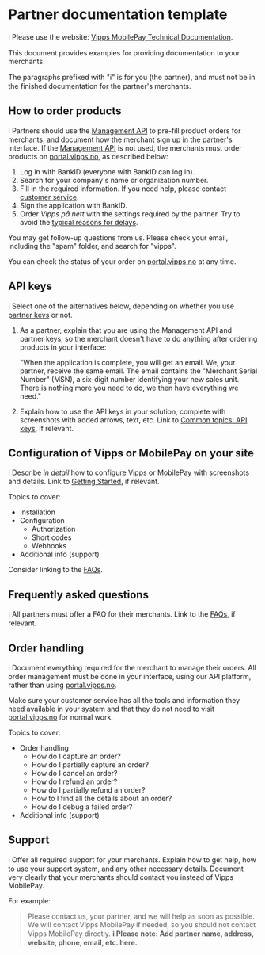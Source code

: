 <!-- START_METADATA
---
title: Partner documentation template
sidebar_label: Partner documentation template
description: Vipps MobilePay partner documentation template
sidebar_position: 90
pagination_next: null
pagination_prev: null
---
END_METADATA -->

# Partner documentation template

<!-- START_COMMENT -->
ℹ️ Please use the website:
[Vipps MobilePay Technical Documentation](https://developer.vippsmobilepay.com/docs/partner/).
<!-- END_COMMENT -->

This document provides examples for providing documentation to your merchants.

The paragraphs prefixed with "ℹ️" is for you (the partner), and must not be in the
finished documentation for the partner's merchants.

## How to order products

ℹ️ Partners should use the
[Management API](https://developer.vippsmobilepay.com/docs/APIs/management-api/)
to pre-fill product orders for merchants,
and document how the merchant sign up in the partner's interface.
If the [Management API](https://developer.vippsmobilepay.com/docs/APIs/management-api/) is not used, the merchants must order products on
[portal.vipps.no](https://portal.vipps.no), as described below:

1. Log in with BankID (everyone with BankID can log in).
2. Search for your company's name or organization number.
3. Fill in the required information.
   If you need help, please contact
   [customer service](https://vipps.no/kontakt-oss/).
4. Sign the application with BankID.
5. Order *Vipps på nett* with the settings required by the partner.
   Try to avoid the
   [typical reasons for delays](https://developer.vippsmobilepay.com/docs/partner#typical-reasons-for-delays).

You may get follow-up questions from us. Please check your email,
including the "spam" folder, and search for "vipps".

You can check the status of your order on
[portal.vipps.no](https://portal.vipps.no)
at any time.

## API keys

ℹ️ Select one of the alternatives below, depending on whether you
use
[partner keys](https://developer.vippsmobilepay.com/docs/partner/partner-keys)
or not.

1. As a partner, explain that you are using the Management API and partner keys, so the merchant
   doesn't have to do anything after ordering products in your interface:

   "When the application is complete, you will get an email.
   We, your partner, receive the same email.
   The email contains the "Merchant Serial Number" (MSN),
   a six-digit number identifying your new sales unit.
   There is nothing more you need to do, we then have everything we need."

2. Explain how to use the API keys in your solution,
   complete with screenshots with added arrows, text, etc.
   Link to
   [Common topics: API keys](https://developer.vippsmobilepay.com/docs/common-topics/api-keys),
   if relevant.


## Configuration of Vipps or MobilePay on your site

ℹ️ Describe *in detail* how to configure Vipps or MobilePay with screenshots and details.
Link to
[Getting Started](https://developer.vippsmobilepay.com/docs/getting-started),
if relevant.

Topics to cover:

* Installation
* Configuration
  * Authorization
  * Short codes
  * Webhooks
* Additional info (support)

Consider linking to the
[FAQs](https://developer.vippsmobilepay.com/docs/faqs).

## Frequently asked questions

ℹ️ All partners must offer a FAQ for their merchants.
Link to the
[FAQs](https://developer.vippsmobilepay.com/docs/faqs),
if relevant.

## Order handling

ℹ️ Document everything required for the merchant to manage their orders.
All order management must be done in your interface, using our API platform,
rather than using [portal.vipps.no](https://portal.vipps.no).

Make sure your customer service has all the tools and information they need
available in your system and that they do not need to visit [portal.vipps.no](https://portal.vipps.no) for normal work.

Topics to cover:

* Order handling
  * How do I capture an order?
  * How do I partially capture an order?
  * How do I cancel an order?
  * How do I refund an order?
  * How do I partially refund an order?
  * How to I find all the details about an order?
  * How do I debug a failed order?
* Additional info (support)

## Support

ℹ️ Offer all required support for your merchants.
Explain how to get help, how to use your support system, and any other necessary details.
Document very clearly that your merchants should contact you instead of Vipps MobilePay.

For example:

> Please contact us, your partner, and we will help as soon as possible.
> We will contact Vipps MobilePay if needed, so you should not contact Vipps MobilePay directly.
> **ℹ️ Please note: Add partner name, address, website, phone, email, etc. here.**
